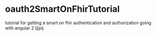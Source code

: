 # oauth2SmartOnFhirTutorial
tutorial for getting a smart on fhir authentication and authorization going with angular 2
lj[pij
